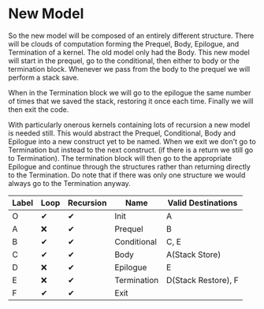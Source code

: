 # New Model

So the new model will be composed of an entirely different structure. There will be clouds of computation forming the Prequel, Body, Epilogue, and Termination of a kernel. The old model only had the Body. This new model will start in the prequel, go to the conditional, then either to body or the termination block. Whenever we pass from the body to the prequel we will perform a stack save.

When in the Termination block we will go to the epilogue the same number of times that we saved the stack, restoring it once each time. Finally we will then exit the code.

With particularly onerous kernels containing lots of recursion a new model is needed still. This would abstract the Prequel, Conditional, Body and Epilogue into a new construct yet to be named. When we exit we don't go to Termination but instead to the next construct. (if there is a return we still go to Termination). The termination block will then go to the appropriate Epilogue and continue through the structures rather than returning directly to the Termination. Do note that if there was only one structure we would always go to the Termination anyway.

|Label|Loop|Recursion|Name|Valid Destinations|
|-|-|-|-|-|
|O|✔|✔|Init|A|
|A|❌|✔|Prequel|B|
|B|✔|✔|Conditional|C, E|
|C|✔|✔|Body|A(Stack Store)|
|D|❌|✔|Epilogue|E|
|E|❌|✔|Termination|D(Stack Restore), F|
|F|✔|✔|Exit||